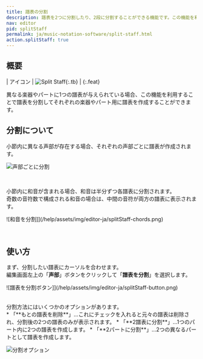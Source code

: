 ```yaml
---
title: 譜表の分割
description: 譜表を2つに分割したり、2段に分割することができる機能です。この機能を利用すると、別々の声部に分割することができます。 
nav: editor
pid: splitStaff
permalink: ja/music-notation-software/split-staff.html
action.splitStaff: true
---
```


## 概要


| アイコン | ![Split Staff](https://prod.flat-cdn.com/img/icons/editorActions/splitStaff.svg){:.tb} |
{:.feat}


異なる楽器やパートに1つの譜表が与えられている場合、この機能を利用することで譜表を分割してそれぞれの楽器やパート用に譜表を作成することができます。

## 分割について

小節内に異なる声部が存在する場合、それぞれの声部ごとに譜表が作成されます。

![声部ごとに分割](/help/assets/img/editor-ja/splitStaff-voices.png)

<br>

小節内に和音が含まれる場合、和音は半分ずつ各譜表に分割されます。
<br>奇数の音符数で構成される和音の場合は、中間の音符が両方の譜表に表示されます。

![和音を分割]](/help/assets/img/editor-ja/splitStaff-chords.png)

<br>

## 使い方

まず、分割したい譜表にカーソルを合わせます。
<br>編集画面左上の「**声部**」ボタンをクリックして「**譜表を分割**」を選択します。

![譜表を分割ボタン]](/help/assets/img/editor-ja/splitStaff-button.png)

<br>
分割方法にはいくつかのオプションがあります。
<br>
* 「**もとの譜表を削除**」…これにチェックを入れると元々の譜表は削除され、分割後の2つの譜表のみが表示されます。
* 「**2譜表に分割**」…1つのパート内に2つの譜表を作成します。
* 「**2パートに分割**」…2つの異なるパートとして譜表を作成します。

![分割オプション](/help/assets/img/editor/splitStaff-options.png)
